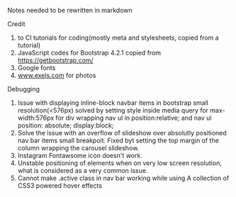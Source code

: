 
Notes needed to be rewritten in markdown

Credit
1. to CI tutorials for <head> coding(mostly meta and stylesheets, copied from a tutorial)
2. JavaScript codes for Bootstrap 4.2.1 copied from https://getbootstrap.com/
3. Google fonts
4. www.exels.com for photos


Debugging
1. Issue with displaying inline-block navbar items in bootstrap small resolution(<576px) solved by setting style inside media query for max-width:576px for div wrapping nav ul in position:relative;  and nav ul position: absolute; display:block;
2. Solve the issue with an overflow of slideshow over absolutly positioned nav bar items small breakpoit. Fixed byt setting the top margin of the column wrapping the carousel slideshow. 
3. Instagram Fontawsome icon doesn't work. 
4. Unstable positioning of elements when on very low screen resolution, what is considered as a very common issue. 
5. Cannot make .active class in nav bar working while using A collection of CSS3 powered hover effects